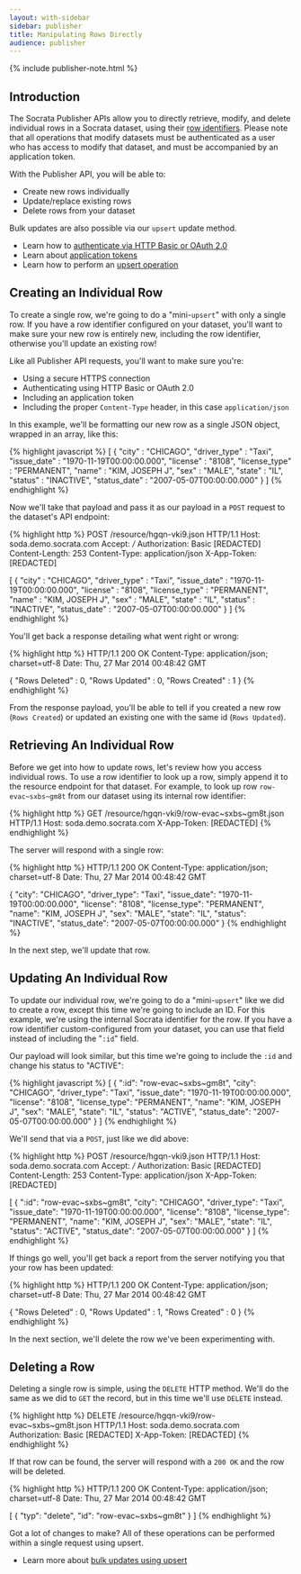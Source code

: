 ```yaml
---
layout: with-sidebar
sidebar: publisher
title: Manipulating Rows Directly
audience: publisher
---
```


{% include publisher-note.html %}

## Introduction

The Socrata Publisher APIs allow you to directly retrieve, modify, and delete individual rows in a Socrata dataset, using their [row identifiers](/docs/row-identifiers.html). Please note that all operations that modify datasets must be authenticated as a user who has access to modify that dataset, and must be accompanied by an application token.

With the Publisher API, you will be able to:

- Create new rows individually
- Update/replace existing rows
- Delete rows from your dataset

Bulk updates are also possible via our `upsert` update method.

<ul class="well">
  <li>Learn how to <a href="/docs/authentication.html">authenticate via HTTP Basic or OAuth 2.0</a></li>
  <li>Learn about <a href="/docs/app-tokens.html">application tokens</a></li>
  <li>Learn how to perform an <a href="/publishers/upsert.html">upsert operation</a></li>
</ul>

## Creating an Individual Row

To create a single row, we're going to do a "mini-`upsert`" with only a single row. If you have a row identifier configured on your dataset, you'll want to make sure your new row is entirely new, including the row identifier, otherwise you'll update an existing row!

Like all Publisher API requests, you'll want to make sure you're:

- Using a secure HTTPS connection
- Authenticating using HTTP Basic or OAuth 2.0
- Including an application token
- Including the proper `Content-Type` header, in this case `application/json`

In this example, we'll be formatting our new row as a single JSON object, wrapped in an array, like this:

{% highlight javascript %}
[ {
  "city" : "CHICAGO",
  "driver_type" : "Taxi",
  "issue_date" : "1970-11-19T00:00:00.000",
  "license" : "8108",
  "license_type" : "PERMANENT",
  "name" : "KIM, JOSEPH J",
  "sex" : "MALE",
  "state" : "IL",
  "status" : "INACTIVE",
  "status_date" : "2007-05-07T00:00:00.000"
} ]
{% endhighlight %}

Now we'll take that payload and pass it as our payload in a `POST` request to the dataset's API endpoint:

{% highlight http %}
POST /resource/hgqn-vki9.json HTTP/1.1
Host: soda.demo.socrata.com
Accept: */*
Authorization: Basic [REDACTED]
Content-Length: 253
Content-Type: application/json
X-App-Token: [REDACTED]

[ {
  "city" : "CHICAGO",
  "driver_type" : "Taxi",
  "issue_date" : "1970-11-19T00:00:00.000",
  "license" : "8108",
  "license_type" : "PERMANENT",
  "name" : "KIM, JOSEPH J",
  "sex" : "MALE",
  "state" : "IL",
  "status" : "INACTIVE",
  "status_date" : "2007-05-07T00:00:00.000"
} ]
{% endhighlight %}

You'll get back a response detailing what went right or wrong:

{% highlight http %}
HTTP/1.1 200 OK
Content-Type: application/json; charset=utf-8
Date: Thu, 27 Mar 2014 00:48:42 GMT

{
  "Rows Deleted" : 0,
  "Rows Updated" : 0,
  "Rows Created" : 1
}
{% endhighlight %}

From the response payload, you'll be able to tell if you created a new row (`Rows Created`) or updated an existing one with the same id (`Rows Updated`).

## Retrieving An Individual Row

Before we get into how to update rows, let's review how you access individual rows. To use a row identifier to look up a row, simply append it to the resource endpoint for that dataset. For example, to look up row `row-evac~sxbs~gm8t` from our dataset using its internal row identifier:

{% highlight http %}
GET /resource/hgqn-vki9/row-evac~sxbs~gm8t.json HTTP/1.1
Host: soda.demo.socrata.com
X-App-Token: [REDACTED]
{% endhighlight %}

The server will respond with a single row:

{% highlight http %}
HTTP/1.1 200 OK
Content-Type: application/json; charset=utf-8
Date: Thu, 27 Mar 2014 00:48:42 GMT

{
  "city": "CHICAGO",
  "driver_type": "Taxi",
  "issue_date": "1970-11-19T00:00:00.000",
  "license": "8108",
  "license_type": "PERMANENT",
  "name": "KIM, JOSEPH J",
  "sex": "MALE",
  "state": "IL",
  "status": "INACTIVE",
  "status_date": "2007-05-07T00:00:00.000"
}
{% endhighlight %}

In the next step, we'll update that row.

## Updating An Individual Row

To update our individual row, we're going to do a "mini-`upsert`" like we did to create a row, except this time we're going to include an ID. For this example, we're using the internal Socrata identifier for the row. If you have a row identifier custom-configured from your dataset, you can use that field instead of including the "`:id`" field.

Our payload will look similar, but this time we're going to include the `:id` and change his status to "ACTIVE":

{% highlight javascript %}
[ {
  ":id": "row-evac~sxbs~gm8t",
  "city": "CHICAGO",
  "driver_type": "Taxi",
  "issue_date": "1970-11-19T00:00:00.000",
  "license": "8108",
  "license_type": "PERMANENT",
  "name": "KIM, JOSEPH J",
  "sex": "MALE",
  "state": "IL",
  "status": "ACTIVE",
  "status_date": "2007-05-07T00:00:00.000"
} ]
{% endhighlight %}

We'll send that via a `POST`, just like we did above:

{% highlight http %}
POST /resource/hgqn-vki9.json HTTP/1.1
Host: soda.demo.socrata.com
Accept: */*
Authorization: Basic [REDACTED]
Content-Length: 253
Content-Type: application/json
X-App-Token: [REDACTED]

[ {
  ":id": "row-evac~sxbs~gm8t",
  "city": "CHICAGO",
  "driver_type": "Taxi",
  "issue_date": "1970-11-19T00:00:00.000",
  "license": "8108",
  "license_type": "PERMANENT",
  "name": "KIM, JOSEPH J",
  "sex": "MALE",
  "state": "IL",
  "status": "ACTIVE",
  "status_date": "2007-05-07T00:00:00.000"
} ]
{% endhighlight %}

If things go well, you'll get back a report from the server notifying you that your row has been updated:

{% highlight http %}
HTTP/1.1 200 OK
Content-Type: application/json; charset=utf-8
Date: Thu, 27 Mar 2014 00:48:42 GMT

{
  "Rows Deleted" : 0,
  "Rows Updated" : 1,
  "Rows Created" : 0
}
{% endhighlight %}

In the next section, we'll delete the row we've been experimenting with.

## Deleting a Row

Deleting a single row is simple, using the `DELETE` HTTP method. We'll do the same as we did to `GET` the record, but in this time we'll use `DELETE` instead.

{% highlight http %}
DELETE /resource/hgqn-vki9/row-evac~sxbs~gm8t.json HTTP/1.1
Host: soda.demo.socrata.com
Authorization: Basic [REDACTED]
X-App-Token: [REDACTED]
{% endhighlight %}

If that row can be found, the server will respond with a `200 OK` and the row will be deleted.

{% highlight http %}
HTTP/1.1 200 OK
Content-Type: application/json; charset=utf-8
Date: Thu, 27 Mar 2014 00:48:42 GMT

[
  {
    "typ": "delete",
    "id": "row-evac~sxbs~gm8t"
  }
]
{% endhighlight %}

Got a lot of changes to make? All of these operations can be performed within a single request using upsert.

<ul class="well">
  <li>Learn more about <a href="/publishers/upsert.html">bulk updates using upsert</a></li>
</ul>
